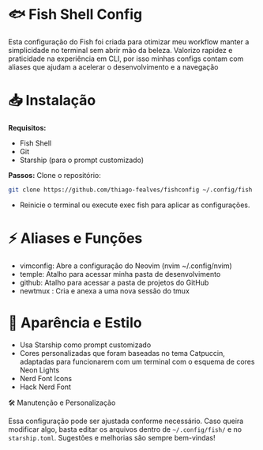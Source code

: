# 🐟 Fish Shell Config

Esta configuração do Fish foi criada para otimizar meu workflow manter a simplicidade no terminal sem abrir mão da beleza. Valorizo rapidez e praticidade na experiência em CLI, por isso minhas configs contam com aliases que ajudam a acelerar o desenvolvimento e a navegação

# 📥 Instalação

**Requisitos:**
- Fish Shell
- Git
- Starship (para o prompt customizado)

**Passos:**
Clone o repositório:
```sh
git clone https://github.com/thiago-fealves/fishconfig ~/.config/fish
```
- Reinicie o terminal ou execute exec fish para aplicar as configurações.

# ⚡ Aliases e Funções

- vimconfig: Abre a configuração do Neovim (nvim ~/.config/nvim)
- temple: Atalho para acessar minha pasta de desenvolvimento
- github: Atalho para acessar a pasta de projetos do GitHub
- newtmux <nome>: Cria e anexa a uma nova sessão do tmux

# 🚀 Aparência e Estilo
- Usa Starship como prompt customizado
- Cores personalizadas que foram baseadas no tema Catpuccin, adaptadas para funcionarem com um terminal com o esquema de cores Neon Lights
- Nerd Font Icons
- Hack Nerd Font

🛠 Manutenção e Personalização

Essa configuração pode ser ajustada conforme necessário. Caso queira modificar algo, basta editar os arquivos dentro de `~/.config/fish/` e no `starship.toml`. Sugestões e melhorias são sempre bem-vindas!
